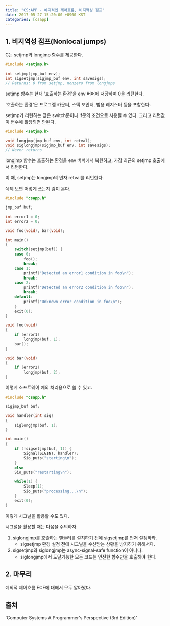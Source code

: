 ```yaml
---
title: "CS:APP - 예외적인 제어흐름, 비지역성 점프"
date: 2017-05-27 15:20:00 +0900 KST
categories: [csapp]
---
```


## 1. 비지역성 점프(Nonlocal jumps)

C는 setjmp와 longjmp 함수를 제공한다.

```c
#include <setjmp.h>

int setjmp(jmp_buf env);
int sigsetjmp(sigjmp_buf env, int savesigs);
// Returns: 0 from setjmp, nonzero from longjmps
```

setjmp 함수는 현재 '호출하는 환경'을 env 버퍼에 저장하며 0을 리턴한다.

'호출하는 환경'은 프로그램 카운터, 스택 포인터, 범용 레지스터 등을 포함한다.

setjmp가 리턴하는 값은 switch문이나 if문의 조건으로 사용될 수 있다.
그리고 리턴값이 변수에 할당되면 안된다.

```c
#include <setjmp.h>

void longjmp(jmp_buf env, int retval);
void siglongjmp(sigjmp_buf env, int savesigs);
// Never returns
```

longjmp 함수는 호출하는 환경을 env 버퍼에서 복원하고,
가장 최근의 setjmp 호출에서 리턴한다.

이 때, setjmp는 longjmp의 인자 retval를 리턴한다.

예제 보면 어떻게 쓰는지 감이 온다.

```c
#include "csapp.h"

jmp_buf buf;

int error1 = 0;
int error2 = 0;

void foo(void), bar(void);

int main()
{
    switch(setjmp(buf)) {
    case 0:
        foo();
        break;
    case 1:
        printf("Detected an error1 condition in foo\n");
        break;
    case 2:
        printf("Detected an error2 condition in foo\n");
        break;
    default:
        printf("Unknown error condition in foo\n");
    }
    exit(0);
}

void foo(void)
{
    if (error1)
        longjmp(buf, 1);
    bar();
}

void bar(void)
{
    if (error2)
        longjmp(buf, 2);
}
```

이렇게 소프트웨어 예외 처리용으로 쓸 수 있고.

```c
#include "csapp.h"

sigjmp_buf buf;

void handler(int sig)
{
    siglongjmp(buf, 1);
}

int main()
{
    if (!sigsetjmp(buf, 1)) {
        Signal(SIGINT, handler);
        Sio_puts("starting\n");
    }
    else
    Sio_puts("restarting\n");

    while(1) {
        Sleep(1);
        Sio_puts("processing...\n");
    }
    exit(0);
}
```

이렇게 시그널을 활용할 수도 있다.

시그널을 활용할 때는 다음을 주의하자.

1. siglongjmp를 호출하는 핸들러를 설치하기 전에 sigsetjmp를 먼저 설정하라.
    * sigsetjmp 환경 설정 전에 시그널을 수신받는 상황을 방지하기 위해서다.
2. sigsetjmp와 siglongjmp는 async-signal-safe function이 아니다.
    * siglongjmp에서 도달가능한 모든 코드는 안전한 함수만을 호출해야 한다.

## 2. 마무리

예외적 제어흐름 ECF에 대해서 모두 알아봤다.

## 출처

'Computer Systems A Programmer's Perspective (3rd Edition)'
